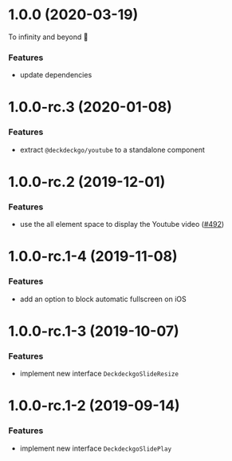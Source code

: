 <a name="1.0.0"></a>

# 1.0.0 (2020-03-19)

To infinity and beyond 🚀

### Features

- update dependencies

<a name="1.0.0-rc.3"></a>

# 1.0.0-rc.3 (2020-01-08)

### Features

- extract `@deckdeckgo/youtube` to a standalone component

<a name="1.0.0-rc.2"></a>

# 1.0.0-rc.2 (2019-12-01)

### Features

- use the all element space to display the Youtube video ([#492](https://github.com/deckgo/deckdeckgo/issues/492))

<a name="1.0.0-rc.1-4"></a>

# 1.0.0-rc.1-4 (2019-11-08)

### Features

- add an option to block automatic fullscreen on iOS

<a name="1.0.0-rc.1-3"></a>

# 1.0.0-rc.1-3 (2019-10-07)

### Features

- implement new interface `DeckdeckgoSlideResize`

<a name="1.0.0-rc.1-2"></a>

# 1.0.0-rc.1-2 (2019-09-14)

### Features

- implement new interface `DeckdeckgoSlidePlay`
